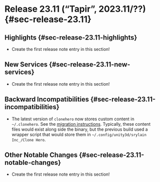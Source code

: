 # Release 23.11 (“Tapir”, 2023.11/??) {#sec-release-23.11}

## Highlights {#sec-release-23.11-highlights}

- Create the first release note entry in this section!

## New Services {#sec-release-23.11-new-services}

- Create the first release note entry in this section!

<!-- To avoid merge conflicts, consider adding your item at an arbitrary place in the list instead. -->

## Backward Incompatibilities {#sec-release-23.11-incompatibilities}

- The latest version of `clonehero` now stores custom content in `~/.clonehero`. See the [migration instructions](https://clonehero.net/2022/11/29/v23-to-v1-migration-instructions.html). Typically, these content files would exist along side the binary, but the previous build used a wrapper script that would store them in `~/.config/unity3d/srylain Inc_/Clone Hero`.

## Other Notable Changes {#sec-release-23.11-notable-changes}

- Create the first release note entry in this section!
